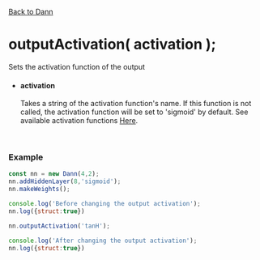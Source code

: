 [Back to Dann](https://github.com/matiasvlevi/Dann/wiki/Dann-Object)

# outputActivation( activation );
Sets the activation function of the output

- #### activation <br/>
    Takes a string of the activation function's name. If this function is not called, the activation function will be set to 'sigmoid' by default. See available activation functions [Here](https://github.com/matiasvlevi/Dann/wiki/Activation-functions).

<br/>


### Example 

```js
const nn = new Dann(4,2);
nn.addHiddenLayer(8,'sigmoid');
nn.makeWeights();

console.log('Before changing the output activation');
nn.log({struct:true})

nn.outputActivation('tanH');

console.log('After changing the output activation');
nn.log({struct:true})
```